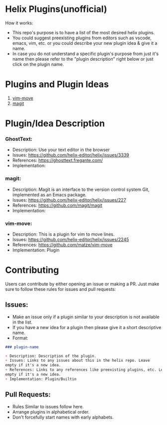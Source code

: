 # Helix Plugins(unofficial)

How it works:

*   This repo's purpose is to have a list of the most desired helix plugins.
*   You could suggest preexisting plugins from editors such as vscode, emacs,
    vim, etc. or you could describe your new plugin idea & give it a name.
*   In case you do not understand a specific plugin's purpose from just it's
    name then please refer to the "plugin description" right below or just
    click on the plugin name.

# Plugins and Plugin Ideas

1.  [ vim-move ](#vim-move)
2.  [ magit ](#magit)

# Plugin/Idea Description

### GhostText:

*   Description: Use your text editor in the browser
*   Issues: <https://github.com/helix-editor/helix/issues/3339>
*   References: <https://ghosttext.fregante.com/>
*   Implementation:

### magit:

*   Description: Magit is an interface to the version control system Git,
    implemented as an Emacs package.
*   Issues: <https://github.com/helix-editor/helix/issues/227>
*   References: <https://github.com/magit/magit>
*   Implementation:

### vim-move:

*   Description: This is a plugin for vim to move lines.
*   Issues: <https://github.com/helix-editor/helix/issues/2245>
*   References: <https://github.com/matze/vim-move>
*   Implementation: Plugin

# Contributing

Users can contribute by either opening an issue or making a PR. Just make sure
to follow these rules for issues and pull requests:

## Issues:

*   Make an issue only if a plugin similar to your description is not available
    in the list.
*   If you have a new idea for a plugin then please give it a short
    descriptive name.
*   Format:

```markdown
### plugin-name

+ Description: Description of the plugin.
+ Issues: Links to any issues about this in the helix repo. Leave
empty if it's a new idea.
+ References: Links to any references like preexisting plugins, etc. Leave
empty if it's a new idea.
+ Implementation: Plugin/Builtin
```

## Pull Requests:

*   Rules Similar to issues follow here.
*   Arrange plugins in alphabetical order.
*   Don't forcefully start names with early alphabets.
